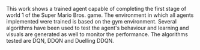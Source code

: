 This work shows a trained agent capable of completing the first stage of world 1 of the Super Mario Bros. game. The environment in which all agents implemented were trained is based on the gym environment. Several algorithms have been used to test the agent's behaviour and learning and visuals are generated as well to monitor the performance. The algorithms tested are DQN, DDQN and Duelling DDQN.